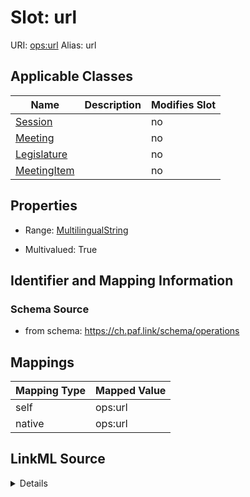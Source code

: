 

# Slot: url 



URI: [ops:url](https://ch.paf.link/schema/operations/url)
Alias: url

<!-- no inheritance hierarchy -->





## Applicable Classes

| Name | Description | Modifies Slot |
| --- | --- | --- |
| [Session](Session.md) |  |  no  |
| [Meeting](Meeting.md) |  |  no  |
| [Legislature](Legislature.md) |  |  no  |
| [MeetingItem](MeetingItem.md) |  |  no  |







## Properties

* Range: [MultilingualString](MultilingualString.md)

* Multivalued: True





## Identifier and Mapping Information







### Schema Source


* from schema: https://ch.paf.link/schema/operations




## Mappings

| Mapping Type | Mapped Value |
| ---  | ---  |
| self | ops:url |
| native | ops:url |




## LinkML Source

<details>
```yaml
name: url
from_schema: https://ch.paf.link/schema/operations
rank: 1000
alias: url
domain_of:
- Legislature
- Session
- Meeting
- MeetingItem
range: MultilingualString
multivalued: true
inlined: true
inlined_as_list: true

```
</details>